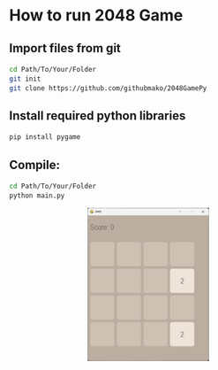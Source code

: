 # How to run 2048 Game

## Import files from git

```bash
cd Path/To/Your/Folder
git init
git clone https://github.com/githubmako/2048GamePy
```
## Install required python libraries

```bash 
pip install pygame
```

## Compile:

```bash
cd Path/To/Your/Folder
python main.py

```

<p align="center">
  <img src="game2048.png" alt="ssofgame" width="220"/>
</p>

